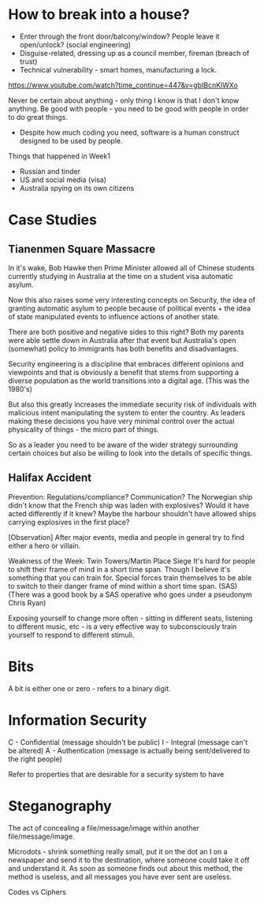 # How to break into a house?

- Enter through the front door/balcony/window? People leave it open/unlock?
(social engineering)
- Disguise-related, dressing up as a council member, fireman (breach of trust)
- Technical vulnerability - smart homes, manufacturing a lock.

<https://www.youtube.com/watch?time_continue=447&v=gbIBcnKlWXo>

Never be certain about anything - only thing I know is that I don't know anything.
Be good with people - you need to be good with people in order to do great things.
- Despite how much coding you need, software is a human construct designed to be used
by people.

Things that happened in Week1
- Russian and tinder
- US and social media (visa)
- Australia spying on its own citizens


# Case Studies

## Tianenmen Square Massacre

In it's wake, Bob Hawke then Prime Minister allowed all of Chinese students currently
studying in Australia at the time on a student visa automatic asylum. 

<Opinion>
Now this also raises some very interesting concepts on Security, the idea of granting
automatic asylum to people because of political events + the idea of state manipulated
events to influence actions of another state.

There are both positive and negative sides to this right? Both my parents were able 
settle down in Australia after that event but Australia's open (somewhat) policy to
immigrants has both benefits and disadvantages.

Security engineering is a discipline that embraces different opinions and viewpoints
and that is obviously a benefit that stems from supporting a diverse population as the
world transitions into a digital age. (This was the 1980's)

But also this greatly increases the immediate security risk of individuals with
malicious intent manipulating the system to enter the country. As leaders making these
decisions you have very minimal control over the actual physicality of things - the 
micro part of things.

So as a leader you need to be aware of the wider strategy surrounding certain choices
but also be willing to look into the details of specific things.

## Halifax Accident

Prevention: Regulations/compliance? Communication? The Norwegian ship didn't know
that the French ship was laden with explosives? Would it have acted differently if it
knew? Maybe the harbour shouldn't have allowed ships carrying explosives in the first 
place?

[Observation] After major events, media and people in general try to find either a
hero or villain.

Weakness of the Week: Twin Towers/Martin Place Siege
It's hard for people to shift their frame of mind in a short time span. Though I
believe it's something that you can train for. Special forces train themselves to be
able to switch to their danger frame of mind within a short time span. (SAS)
(There was a good book by a SAS operative who goes under a pseudonym Chris Ryan)

Exposing yourself to change more often - sitting in different seats, listening to
different music, etc - is a very effective way to subconsciously train yourself to
respond to different stimuli.

# Bits
A bit is either one or zero - refers to a binary digit.

# Information Security
C - Confidential (message shouldn't be public)
I - Integral (message can't be altered)
A - Authentication (message is actually being sent/delivered to the right people)

Refer to properties that are desirable for a security system to have

# Steganography
The act of concealing a file/message/image within another file/message/image.

Microdots - shrink something really small, put it on the dot an I on a newspaper
and send it to the destination, where someone could take it off and understand it.
As soon as someone finds out about this method, the method is useless, and all 
messages you have ever sent are useless.

Codes vs Ciphers

